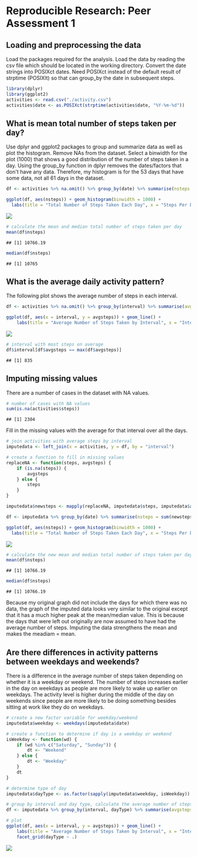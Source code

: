 # Reproducible Research: Peer Assessment 1

## Loading and preprocessing the data
Load the packages required for the analysis. Load the data by reading the csv file which should be located in the working directory. Convert the date strings into POSIXct dates. Need POSIXct instead of the default result of strptime (POSIXlt) so that can group_by the date in subsequent steps.


```r
library(dplyr)
library(ggplot2)
activities <- read.csv("./activity.csv")
activities$date <- as.POSIXct(strptime(activities$date, "%Y-%m-%d"))
```

## What is mean total number of steps taken per day?
Use dplyr and ggplot2 packages to group and summarize data as well as plot the histogram. Remove NAs from the dataset. Select a binwidth for the plot (1000) that shows a good distribution of the number of steps taken in a day. Using the group_by function in dplyr removes the dates/factors that don't have any data. Therefore, my histogram is for the 53 days that have some data, not all 61 days in the dataset.


```r
df <- activities %>% na.omit() %>% group_by(date) %>% summarise(nsteps = sum(steps))

ggplot(df, aes(nsteps)) + geom_histogram(binwidth = 1000) + 
  labs(title = "Total Number of Steps Taken Each Day", x = "Steps Per Day", y = "Number of Days")
```

![](PA1_template_files/figure-html/unnamed-chunk-2-1.png) 

```r
# calculate the mean and median total number of steps taken per day
mean(df$nsteps)
```

```
## [1] 10766.19
```

```r
median(df$nsteps)
```

```
## [1] 10765
```


## What is the average daily activity pattern?
The following plot shows the average number of steps in each interval.

```r
df <- activities %>% na.omit() %>% group_by(interval) %>% summarise(avgsteps = mean(steps))

ggplot(df, aes(x = interval, y = avgsteps)) + geom_line() +
    labs(title = "Average Number of Steps Taken by Interval", x = "Interval", y = "Average Number of Steps")
```

![](PA1_template_files/figure-html/unnamed-chunk-3-1.png) 

```r
# interval with most steps on average
df$interval[df$avgsteps == max(df$avgsteps)]
```

```
## [1] 835
```

## Imputing missing values
There are a number of cases in the dataset with NA values.

```r
# number of cases with NA values
sum(is.na(activities$steps))
```

```
## [1] 2304
```

Fill in the missing values with the average for that interval over all the days.

```r
# join activities with average steps by interval
imputedata <- left_join(x = activities, y = df, by = "interval")

# create a function to fill in missing values
replaceNA <- function(steps, avgsteps) {
    if (is.na(steps)) {
        avgsteps
    } else {
        steps
    }
}

imputedata$newsteps <- mapply(replaceNA, imputedata$steps, imputedata$avgsteps)

df <- imputedata %>% group_by(date) %>% summarise(nsteps = sum(newsteps))

ggplot(df, aes(nsteps)) + geom_histogram(binwidth = 1000) + 
  labs(title = "Total Number of Steps Taken Each Day", x = "Steps Per Day", y = "Number of Days")
```

![](PA1_template_files/figure-html/unnamed-chunk-5-1.png) 

```r
# calculate the new mean and median total number of steps taken per day
mean(df$nsteps)
```

```
## [1] 10766.19
```

```r
median(df$nsteps)
```

```
## [1] 10766.19
```
Because my original graph did not include the days for which there was no data, the graph of the imputed data looks very similar to the original except that it has a much higher peak at the mean/median value. This is because the days that were left out originally are now assumed to have had the average number of steps. Imputing the data strengthens the mean and makes the meadiam = mean.


## Are there differences in activity patterns between weekdays and weekends?
There is a difference in the average number of steps taken depending on whether it is a weekday or weekend. The number of steps increases earlier in the day on weekdays as people are more likely to wake up earlier on weekdays. The activity level is higher during the middle of the day on weekends since people are more likely to be doing something besides sitting at work like they do on weekdays.


```r
# create a new factor variable for weekday/weekend
imputedata$weekday <- weekdays(imputedata$date)

# create a function to determine if day is a weekday or weekend
isWeekday <- function(wd) {
    if (wd %in% c("Saturday", "Sunday")) {
        dt <- "Weekend"
    } else {
        dt <- "Weekday"
    }
    dt
}

# determine type of day
imputedata$dayType <- as.factor(sapply(imputedata$weekday, isWeekday))

# group by interval and day type, calculate the average number of steps
df <- imputedata %>% group_by(interval, dayType) %>% summarise(avgsteps = mean(newsteps))

# plot
ggplot(df, aes(x = interval, y = avgsteps)) + geom_line() +
    labs(title = "Average Number of Steps Taken by Interval", x = "Interval", y = "Average Number of Steps") + 
    facet_grid(dayType ~ .)
```

![](PA1_template_files/figure-html/unnamed-chunk-6-1.png) 
